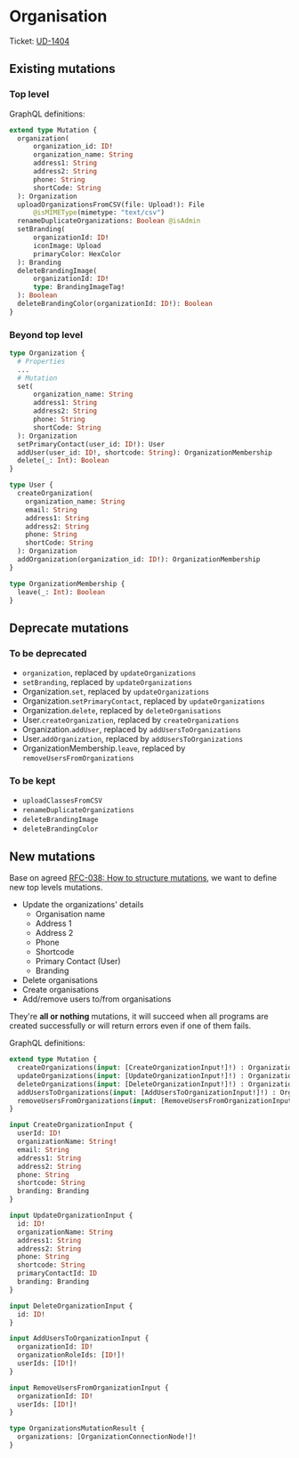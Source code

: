 # Organisation

Ticket: [UD-1404](https://calmisland.atlassian.net/browse/UD-1404)

## Existing mutations

### Top level

GraphQL definitions:

```graphql
extend type Mutation {
  organization(
      organization_id: ID!
      organization_name: String
      address1: String
      address2: String
      phone: String
      shortCode: String
  ): Organization
  uploadOrganizationsFromCSV(file: Upload!): File
      @isMIMEType(mimetype: "text/csv")
  renameDuplicateOrganizations: Boolean @isAdmin
  setBranding(
      organizationId: ID!
      iconImage: Upload
      primaryColor: HexColor
  ): Branding
  deleteBrandingImage(
      organizationId: ID!
      type: BrandingImageTag!
  ): Boolean
  deleteBrandingColor(organizationId: ID!): Boolean
}
```

### Beyond top level

```graphql
type Organization {
  # Properties
  ...
  # Mutation
  set(
      organization_name: String
      address1: String
      address2: String
      phone: String
      shortCode: String
  ): Organization
  setPrimaryContact(user_id: ID!): User
  addUser(user_id: ID!, shortcode: String): OrganizationMembership
  delete(_: Int): Boolean
}

type User {
  createOrganization(
    organization_name: String
    email: String
    address1: String
    address2: String
    phone: String
    shortCode: String
  ): Organization
  addOrganization(organization_id: ID!): OrganizationMembership
}

type OrganizationMembership {
  leave(_: Int): Boolean
}
```

## Deprecate mutations

### To be deprecated

- `organization`, replaced by `updateOrganizations`
- `setBranding`, replaced by `updateOrganizations`
- Organization.`set`, replaced by `updateOrganizations`
- Organization.`setPrimaryContact`, replaced by `updateOrganizations`
- Organization.`delete`, replaced by `deleteOrganisations`
- User.`createOrganization`, replaced by `createOrganizations`
- Organization.`addUser`, replaced by `addUsersToOrganizations`
- User.`addOrganization`, replaced by `addUsersToOrganizations`
- OrganizationMembership.`leave`, replaced by `removeUsersFromOrganizations`

### To be kept

- `uploadClassesFromCSV`
- `renameDuplicateOrganizations`
- `deleteBrandingImage`
- `deleteBrandingColor`

## New mutations

Base on agreed [RFC-038: How to structure mutations](https://bitbucket.org/calmisland/kidsloop-user-service/src/master/documents/rfc/038-How-to-structure-mutations.md), we want to define new top levels mutations.

- Update the organizations' details
  - Organisation name
  - Address 1
  - Address 2
  - Phone
  - Shortcode
  - Primary Contact (User)
  - Branding
- Delete organisations
- Create organisations
- Add/remove users to/from organisations

They're **all or nothing** mutations, it will succeed when all programs are created successfully or will return errors even if one of them fails.

GraphQL definitions:

```graphql
extend type Mutation {
  createOrganizations(input: [CreateOrganizationInput!]!) : OrganizationsMutationResult
  updateOrganizations(input: [UpdateOrganizationInput!]!) : OrganizationsMutationResult
  deleteOrganizations(input: [DeleteOrganizationInput!]!) : OrganizationsMutationResult
  addUsersToOrganizations(input: [AddUsersToOrganizationInput!]!) : OrganizationsMutationResult
  removeUsersFromOrganizations(input: [RemoveUsersFromOrganizationInput!]!) : OrganizationsMutationResult
}

input CreateOrganizationInput {
  userId: ID!
  organizationName: String!
  email: String
  address1: String
  address2: String
  phone: String
  shortcode: String
  branding: Branding
}

input UpdateOrganizationInput {
  id: ID! 
  organizationName: String
  address1: String
  address2: String
  phone: String
  shortcode: String
  primaryContactId: ID
  branding: Branding
}

input DeleteOrganizationInput {
  id: ID!
}

input AddUsersToOrganizationInput {
  organizationId: ID!
  organizationRoleIds: [ID!]!
  userIds: [ID!]!
}

input RemoveUsersFromOrganizationInput {
  organizationId: ID!
  userIds: [ID!]!
}

type OrganizationsMutationResult {
  organizations: [OrganizationConnectionNode!]!
}
```
